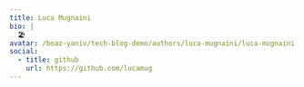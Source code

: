 ```yaml
---
title: Luca Mugnaini
bio: |
  🏖
avatar: /boaz-yaniv/tech-blog-demo/authors/luca-mugnaini/luca-mugnaini.png
social:
  - title: github
    url: https://github.com/lucamug
---
```

